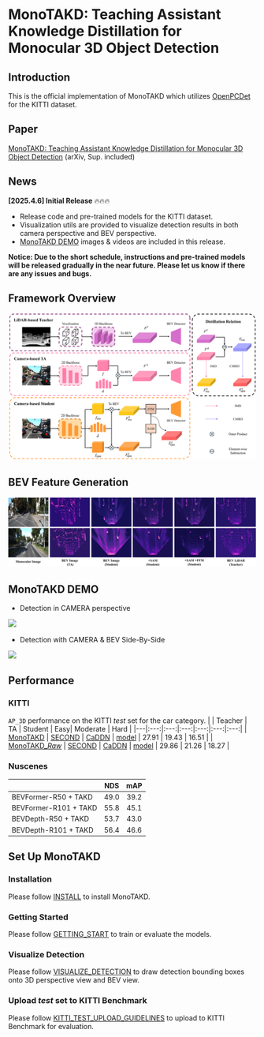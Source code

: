 # MonoTAKD: Teaching Assistant Knowledge Distillation for Monocular 3D Object Detection

## Introduction
This is the official implementation of MonoTAKD which utilizes [OpenPCDet](https://github.com/open-mmlab/OpenPCDet) for the KITTI dataset.

<!-- [another version]() is implemented with [MMDetection3D](https://github.com/open-mmlab/mmdetection3d) for Nuscenes dataset.  -->

## Paper
[MonoTAKD: Teaching Assistant Knowledge Distillation for Monocular 3D Object Detection](https://arxiv.org/pdf/2404.04910) (arXiv, Sup. included)

<!-- [MonoTAKD: Teaching Assistant Knowledge Distillation for Monocular 3D Object Detection]() (CVPR2025, Sup. Included) -->

## News
**[2025.4.6] Initial Release** 🔥🔥🔥
* Release code and pre-trained models for the KITTI dataset.
* Visualization utils are provided to visualize detection results in both camera perspective and BEV perspective. 
* [MonoTAKD DEMO](#monotakd-demo) images & videos are included in this release.

<!-- **[2023.2.14] We have several updates.** -->

**Notice: Due to the short schedule, instructions and pre-trained models will be released gradually in the near future. Please let us know if there are any issues and bugs.**


## Framework Overview
![image](./docs/imgs/framework.png)

## BEV Feature Generation
![image](./docs/imgs/vis_bev.png)

## MonoTAKD DEMO
* Detection in CAMERA perspective
<img src="https://github.com/hoiliu-0801/MonoTAKD/blob/main/demo/seq_329.gif" width = "80%">

* Detection with CAMERA & BEV Side-By-Side
<img src="https://github.com/hoiliu-0801/MonoTAKD/blob/main/demo/cam_bev_demo.gif" width = "80%">


## Performance
### KITTI
`AP_3D` performance on the KITTI *test* set for the car category.
|   | Teacher | TA | Student | Easy| Moderate | Hard |
|---|:---:|:---:|:---:|:---:|:---:|:---:|
| [MonoTAKD](tools/cfgs/kitti_models/TAKD/TAKD-scd/kitti_R50_scd_TAKD.yaml) | [SECOND](https://drive.google.com/file/d/1UB0XE5NS0cmVunAry-v6f7Nr6d9yIIHI/view?usp=drive_link) | [CaDDN](https://drive.google.com/file/d/1OMPkZe8_lnnoUqSf0mSTQdvYBzhICX2Z/view?usp=drive_link) | [model](https://drive.google.com/file/d/1S4Uehq7ix1CE2BXwL9SmaDsrtOiNZUIN/view?usp=drive_link) |  27.91  | 19.43 | 16.51 | 
| [MonoTAKD_*Raw*](tools/cfgs/kitti_models/TAKD/TAKD-scd/cmkd_kitti_R50_scd_V2_lpcg.yaml) | [SECOND](https://drive.google.com/file/d/1UB0XE5NS0cmVunAry-v6f7Nr6d9yIIHI/view?usp=drive_link) | [CaDDN](https://drive.google.com/file/d/1OMPkZe8_lnnoUqSf0mSTQdvYBzhICX2Z/view?usp=drive_link) | [model](https://drive.google.com/file/d/1LxQWiEY4zkAbYNLkBWe5NdP2QrCcwzTF/view?usp=drive_link) | 29.86 | 21.26 | 18.27 |

### Nuscenes
|   | NDS | mAP |
|---|:---:|:---:|
| BEVFormer-R50 + TAKD  | 49.0 | 39.2 |
| BEVFormer-R101 + TAKD | 55.8 | 45.1 |
| BEVDepth-R50 + TAKD   | 53.7 | 43.0 |
| BEVDepth-R101 + TAKD  | 56.4 | 46.6 |


## Set Up MonoTAKD

### Installation
Please follow [INSTALL](docs/INSTALL.md) to install MonoTAKD.

### Getting Started
Please follow [GETTING_START](docs/GETTING_STARTED.md) to train or evaluate the models.

### Visualize Detection
Please follow [VISUALIZE_DETECTION](docs/VISUALIZE_DETECTION.md) to draw detection bounding boxes onto 3D perspective view and BEV view.

### Upload *test* set to KITTI Benchmark
Please follow [KITTI_TEST_UPLOAD_GUIDELINES](docs/KITTI_TEST_UPLOAD_GUIDELINES.md) to upload to KITTI Benchmark for evaluation.